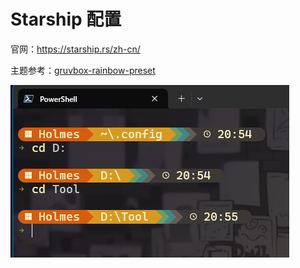 # Starship 配置

官网：https://starship.rs/zh-cn/

主题参考：[gruvbox-rainbow-preset](https://starship.rs/zh-CN/presets/gruvbox-rainbow#gruvbox-rainbow-preset)

![alt text](image.png)
